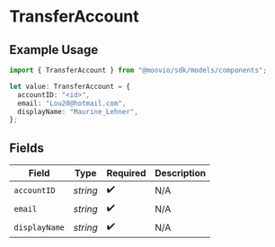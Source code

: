 # TransferAccount

## Example Usage

```typescript
import { TransferAccount } from "@moovio/sdk/models/components";

let value: TransferAccount = {
  accountID: "<id>",
  email: "Lou20@hotmail.com",
  displayName: "Maurine_Lehner",
};
```

## Fields

| Field              | Type               | Required           | Description        |
| ------------------ | ------------------ | ------------------ | ------------------ |
| `accountID`        | *string*           | :heavy_check_mark: | N/A                |
| `email`            | *string*           | :heavy_check_mark: | N/A                |
| `displayName`      | *string*           | :heavy_check_mark: | N/A                |